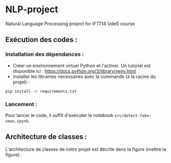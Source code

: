 # NLP-project
Natural Language Processing project for IFT714 UdeS course

## Exécution des codes :

### Installation des dépendances :
- Créer un environnement virtuel Python et l'activer. Un tutoriel est disponible ici : https://docs.python.org/3/library/venv.html 
- Installer les librairies nécessaires avec la commande (à la racine du projet) :
```
pip install -r requirements.txt
```

### Lancement :
Pour lancer le code, il suffit d'exécuter le notebook ```src/detect-fake-news.ipynb```.

## Architecture de classes :
L'architecture de classes de notre projet est décrite dans la figure (mettre la figure).